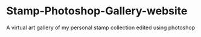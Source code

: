 # Stamp-Photoshop-Gallery-website
A virtual art gallery of my personal stamp collection edited using photoshop
